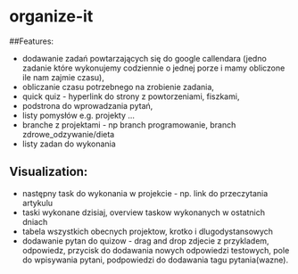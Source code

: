 # organize-it

##Features:
- dodawanie zadań powtarzających się do google callendara (jedno zadanie które wykonujemy codziennie o jednej porze i mamy obliczone ile nam zajmie czasu),
- obliczanie czasu potrzebnego na zrobienie zadania,
- quick quiz - hyperlink do strony z powtorzeniami, fiszkami,
- podstrona do wprowadzania pytań,
- listy pomysłów e.g. projekty ...
- branche z projektami - np branch programowanie, branch zdrowe_odzywanie/dieta
- listy zadan do wykonania

## Visualization:
- następny task do wykonania w projekcie - np. link do przeczytania artykulu
- taski wykonane dzisiaj, overview taskow wykonanych w ostatnich dniach
- tabela wszystkich obecnych projektow, krotko i dlugodystansowych
- dodawanie pytan do quizow - drag and drop zdjecie z przykladem, odpowiedz, przycisk do dodawania nowych odpowiedzi testowych, pole do wpisywania pytani, podpowiedzi do dodawania tagu pytania(wazne).

